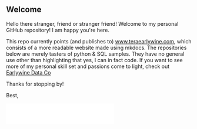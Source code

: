 ## Welcome


Hello there stranger, friend or stranger friend! Welcome to my personal GitHub repository! I am happy you're here. 

This repo currently points (and publishes to) www.teraearlywine.com, which consists of a more readable website made using mkdocs. The repositories below are merely tasters of python & SQL samples. They have no general use other than highlighting that yes, I can in fact code. If you want to see more of my personal skill set and passions come to light, check out [Earlywine Data Co](https://github.com/Cowgirl-AI)


Thanks for stopping by! 

Best, 


![Alt Text](https://github.com/teraearlywine/teraearlywine/blob/main/.branding/Tera%20Earlywine.png)
